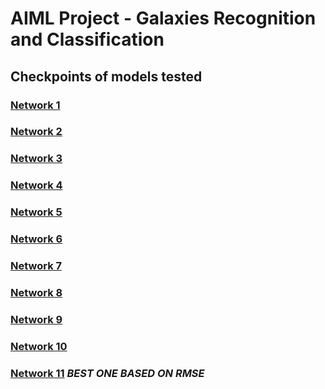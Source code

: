 ﻿# AIML Project - Galaxies Recognition and Classification

## Checkpoints of models tested

### [Network 1](checkpoints/net_3-conv_1-dense_1e-4LR/)
### [Network 2](checkpoints/net_4-conv_1-dense_1e-4LR/)
### [Network 3](checkpoints/net_4-conv_2-dense_1e-3LR/)
### [Network 4](checkpoints/net_4-conv_2-dense_1e-3LR_adamax/)
### [Network 5](checkpoints/net_5-conv_3-dense_1e-3LR_adamax/)
### [Network 6](checkpoints/net_5-conv_1-dense_scheduledLR_BatchNorm_MSE_LINEARactivation/)
### [Network 7](checkpoints/Xception_plus_net_4-conv_1-dense_scheduledLR_BatchNorm_MSE/)
### [Network 8](checkpoints/Xception_plus_net_5-conv_1-dense_scheduledLR_BatchNorm/)
### [Network 9](checkpoints/Xception_plus_net_5-conv_1-dense_scheduledLR_BatchNorm_MSE/)
### [Network 10](checkpoints/Xception_plus_net_5-conv_1-dense_scheduledLR_BatchNorm_MSE_LINEARactivation/)
### [Network 11](checkpoints/Xception_plus_net_1-conv_1-dense_scheduledLR_BatchNorm_MSE/) _BEST ONE BASED ON RMSE_